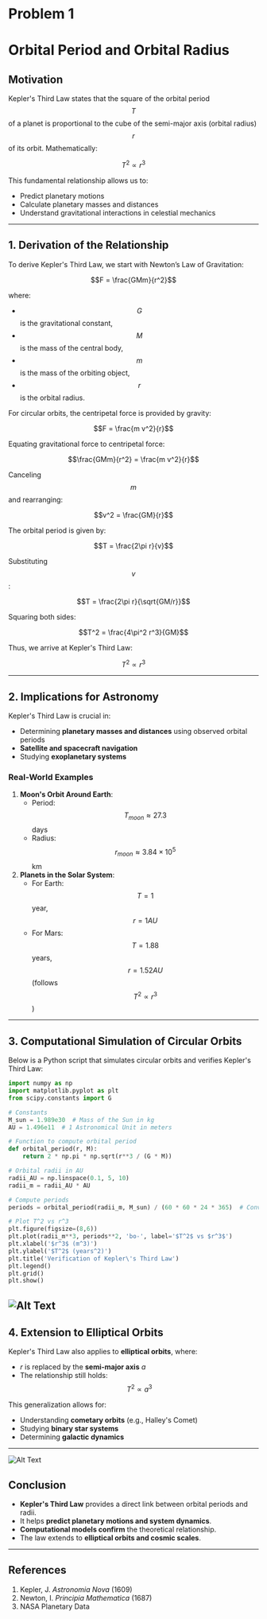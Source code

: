 # Problem 1
# **Orbital Period and Orbital Radius**

## **Motivation**
Kepler's Third Law states that the square of the orbital period $$T$$ of a planet is proportional to the cube of the semi-major axis (orbital radius) $$r$$ of its orbit. Mathematically:

$$T^2 \propto r^3$$

This fundamental relationship allows us to:
- Predict planetary motions
- Calculate planetary masses and distances
- Understand gravitational interactions in celestial mechanics

---

## **1. Derivation of the Relationship**
To derive Kepler's Third Law, we start with Newton’s Law of Gravitation:

$$F = \frac{GMm}{r^2}$$

where:
- $$G$$ is the gravitational constant,
- $$M$$ is the mass of the central body,
- $$m$$ is the mass of the orbiting object,
- $$r$$ is the orbital radius.

For circular orbits, the centripetal force is provided by gravity:

$$F = \frac{m v^2}{r}$$

Equating gravitational force to centripetal force:

$$\frac{GMm}{r^2} = \frac{m v^2}{r}$$

Canceling $$m$$ and rearranging:

$$v^2 = \frac{GM}{r}$$

The orbital period is given by:

$$T = \frac{2\pi r}{v}$$

Substituting $$v$$:

$$T = \frac{2\pi r}{\sqrt{GM/r}}$$

Squaring both sides:

$$T^2 = \frac{4\pi^2 r^3}{GM}$$

Thus, we arrive at Kepler's Third Law:

$$T^2 \propto r^3$$

---

## **2. Implications for Astronomy**
Kepler's Third Law is crucial in:
- Determining **planetary masses and distances** using observed orbital periods
- **Satellite and spacecraft navigation**
- Studying **exoplanetary systems**

### **Real-World Examples**
1. **Moon's Orbit Around Earth**:
   - Period: $$T_{moon} \approx 27.3$$ days
   - Radius: $$r_{moon} \approx 3.84 \times 10^5$$ km
2. **Planets in the Solar System**:
   - For Earth: $$T = 1$$ year, $$r = 1 AU$$
   - For Mars: $$T = 1.88$$ years, $$r = 1.52 AU$$ (follows $$T^2 \propto r^3$$)

---

## **3. Computational Simulation of Circular Orbits**
Below is a Python script that simulates circular orbits and verifies Kepler's Third Law:

```python
import numpy as np
import matplotlib.pyplot as plt
from scipy.constants import G

# Constants
M_sun = 1.989e30  # Mass of the Sun in kg
AU = 1.496e11  # 1 Astronomical Unit in meters

# Function to compute orbital period
def orbital_period(r, M):
    return 2 * np.pi * np.sqrt(r**3 / (G * M))

# Orbital radii in AU
radii_AU = np.linspace(0.1, 5, 10)
radii_m = radii_AU * AU

# Compute periods
periods = orbital_period(radii_m, M_sun) / (60 * 60 * 24 * 365)  # Convert to years

# Plot T^2 vs r^3
plt.figure(figsize=(8,6))
plt.plot(radii_m**3, periods**2, 'bo-', label='$T^2$ vs $r^3$')
plt.xlabel('$r^3$ (m^3)')
plt.ylabel('$T^2$ (years^2)')
plt.title('Verification of Kepler\'s Third Law')
plt.legend()
plt.grid()
plt.show()
```
![ Alt Text](kepler_third_law.png)
---

## **4. Extension to Elliptical Orbits**
Kepler's Third Law also applies to **elliptical orbits**, where:

- $r$ is replaced by the **semi-major axis** $a$
- The relationship still holds: $$T^2 \propto a^3$$

This generalization allows for:
- Understanding **cometary orbits** (e.g., Halley's Comet)
- Studying **binary star systems**
- Determining **galactic dynamics**

---

![ Alt Text](circular_orbit.png)

## **Conclusion**
- **Kepler's Third Law** provides a direct link between orbital periods and radii.
- It helps **predict planetary motions and system dynamics**.
- **Computational models confirm** the theoretical relationship.
- The law extends to **elliptical orbits and cosmic scales**.

---

## **References**
1. Kepler, J. *Astronomia Nova* (1609)
2. Newton, I. *Principia Mathematica* (1687)
3. NASA Planetary Data

